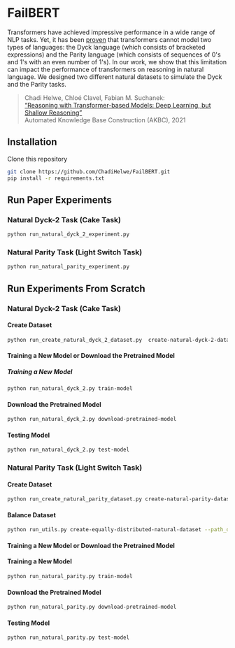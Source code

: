 

# FailBERT

Transformers have achieved impressive performance in a wide range of NLP tasks. Yet, it has been [proven](https://direct.mit.edu/tacl/article/doi/10.1162/tacl_a_00306/43545/Theoretical-Limitations-of-Self-Attention-in) that transformers cannot model two types of languages: the Dyck language (which consists of bracketed expressions) and the Parity language (which consists of sequences of 0's and 1's with an even number of 1's). In our work, we show that this limitation can impact the performance of transformers on reasoning in natural language. We designed two different natural datasets to simulate the Dyck and the Parity tasks.

> Chadi Helwe, Chloé Clavel, Fabian M. Suchanek:  
> [	“Reasoning with Transformer-based Models: Deep Learning, but Shallow Reasoning”](https://suchanek.name/work/publications/akbc-2021-reasoning.pdf)  
> Automated Knowledge Base Construction (AKBC), 2021

## Installation

Clone this repository

```bash
git clone https://github.com/ChadiHelwe/FailBERT.git
pip install -r requirements.txt
```

## Run Paper Experiments
### Natural Dyck-2 Task (Cake Task)


```bash
python run_natural_dyck_2_experiment.py
```
### Natural Parity Task (Light Switch Task)

```bash
python run_natural_parity_experiment.py
```

## Run Experiments From Scratch

### Natural Dyck-2 Task (Cake Task)

#### Create Dataset
```bash
python run_create_natural_dyck_2_dataset.py  create-natural-dyck-2-dataset  --path_dyck_2_dataset data/dyck_2/dyck_2_test_1.txt --path_natural_dyck_2_dataset data/natural_dyck_2/natural_dyck_2_test_1.csv
```

#### Training a New Model or Download the Pretrained Model

##### Training a New Model

```bash
python run_natural_dyck_2.py train-model
```

#### Download the Pretrained Model

```bash
python run_natural_dyck_2.py download-pretrained-model
```

#### Testing Model

```bash
python run_natural_dyck_2.py test-model
```

### Natural Parity Task (Light Switch Task)

#### Create Dataset

```bash
python run_create_natural_parity_dataset.py create-natural-parity-dataset --path_natural_parity_dataset data/natural_parity/test1.csv --min_range_length 21 --max_range_length 40 --min_nbr_switch_operation 16 --max_nbr_switch_operation 20
```

#### Balance Dataset

```bash
python run_utils.py create-equally-distributed-natural-dataset --path_dataset data/natural_parity/test1.csv --path_equally_distributed_dataset data/natural_parity/test1.csv --limit True --nbr_instances 2500
```


#### Training a New Model or Download the Pretrained Model

#### Training a New Model

```bash
python run_natural_parity.py train-model
```
#### Download the Pretrained Model

```bash
python run_natural_parity.py download-pretrained-model
```



#### Testing Model

```bash
python run_natural_parity.py test-model
```
